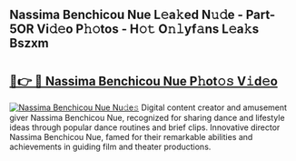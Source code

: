 ## Nassima Benchicou Nue L𝚎a𝚔ed N𝚞𝚍e - Part-5OR Vi𝚍𝚎o P𝚑𝚘tos - H𝚘𝚝 O𝚗𝚕yf𝚊ns L𝚎a𝚔s Bszxm

# <h2><a href="http://kf0zdg1.oniu.top/?m=Nassima+Benchicou+Nue">🔗👉 🔴 Nassima Benchicou Nue P𝚑ot𝚘𝚜 V𝚒d𝚎o</a></h2>

[![Nassima Benchicou Nue Nu𝚍e𝚜](https://i.imgur.com/0qMVB7G.gif)](http://kf0zdg1.oniu.top/?m=Nassima+Benchicou+Nue)
Digital content creator and amusement giver Nassima Benchicou Nue, recognized for sharing dance and lifestyle ideas through popular dance routines and brief clips. Innovative director Nassima Benchicou Nue, famed for their remarkable abilities and achievements in guiding film and theater productions.  
